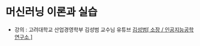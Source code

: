 # 머신러닝 이론과 실습
* 강의 : 고려대학교 산업경영학부 김성범 교수님 유튜브
  [김성범[ 소장 / 인공지능공학연구소 ]](https://www.youtube.com/@user-yu5qs4ct2b/featured)
